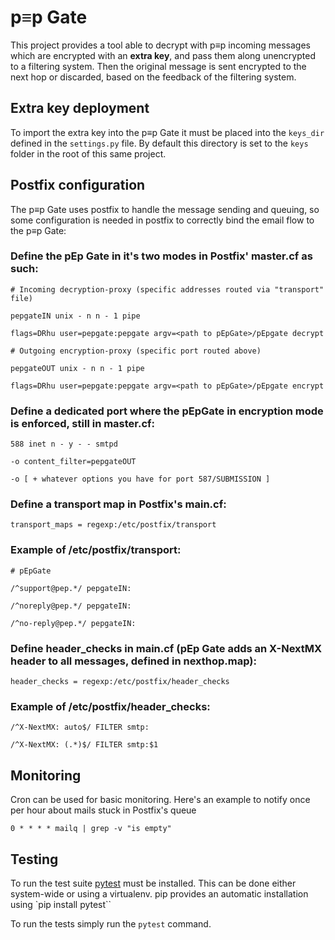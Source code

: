 # p≡p Gate
This project provides a tool able to decrypt with p≡p incoming messages which are encrypted with an **extra key**, and pass them along unencrypted to a filtering system. Then the original message is sent encrypted to the next hop or discarded, based on the feedback of the filtering system.

## Extra key deployment
To import the extra key into the p≡p Gate it must be placed into the `keys_dir` defined in the `settings.py` file.
By default this directory is set to the `keys` folder in the root of this same project.

## Postfix configuration
The p≡p Gate uses postfix to handle the message sending and queuing, so some configuration is needed in postfix to correctly bind the email flow to the p≡p Gate:

### Define the pEp Gate in it's two modes in Postfix' master.cf as such:

```
# Incoming decryption-proxy (specific addresses routed via "transport" file)

pepgateIN unix - n n - 1 pipe

flags=DRhu user=pepgate:pepgate argv=<path to pEpGate>/pEpgate decrypt

# Outgoing encryption-proxy (specific port routed above)

pepgateOUT unix - n n - 1 pipe

flags=DRhu user=pepgate:pepgate argv=<path to pEpGate>/pEpgate encrypt
```


### Define a dedicated port where the pEpGate in encryption mode is enforced, still in master.cf:

  ```
588 inet n - y - - smtpd

-o content_filter=pepgateOUT

-o [ + whatever options you have for port 587/SUBMISSION ]
  ````

### Define a transport map in Postfix's main.cf:

```
transport_maps = regexp:/etc/postfix/transport
```


### Example of /etc/postfix/transport:

  ```
# pEpGate

/^support@pep.*/ pepgateIN:

/^noreply@pep.*/ pepgateIN:

/^no-reply@pep.*/ pepgateIN:

  ```

### Define header_checks in main.cf (pEp Gate adds an X-NextMX header to all messages, defined in nexthop.map):

 ```
header_checks = regexp:/etc/postfix/header_checks
```

### Example of /etc/postfix/header_checks:

```
/^X-NextMX: auto$/ FILTER smtp:

/^X-NextMX: (.*)$/ FILTER smtp:$1
```

  ## Monitoring

Cron can be used for basic monitoring. Here's an example to notify once per hour about mails stuck in Postfix's queue

```
0 * * * * mailq | grep -v "is empty"
```

## Testing
To run the test suite [pytest](https://docs.pytest.org/) must be installed. This can be done either system-wide or using a virtualenv. pip provides an automatic installation using `pip install pytest``

To run the tests simply run the `pytest` command.
